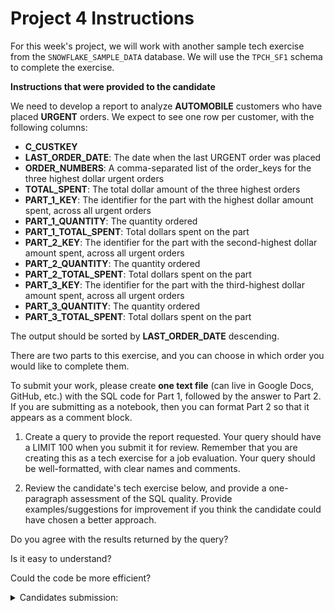 # Project 4 Instructions

For this week's project, we will work with another sample tech exercise from the `SNOWFLAKE_SAMPLE_DATA` database. We will use the `TPCH_SF1` schema to complete the exercise.

**Instructions that were provided to the candidate**

We need to develop a report to analyze **AUTOMOBILE** customers who have placed **URGENT** orders. We expect to see one row per customer, with the following columns:

* **C_CUSTKEY**
* **LAST_ORDER_DATE**: The date when the last URGENT order was placed
* **ORDER_NUMBERS**: A comma-separated list of the order_keys for the three highest dollar urgent orders
* **TOTAL_SPENT**: The total dollar amount of the three highest orders
* **PART_1_KEY**: The identifier for the part with the highest dollar amount spent, across all urgent orders 
* **PART_1_QUANTITY**: The quantity ordered
* **PART_1_TOTAL_SPENT**: Total dollars spent on the part 
* **PART_2_KEY**: The identifier for the part with the second-highest dollar amount spent, across all urgent orders  
* **PART_2_QUANTITY**: The quantity ordered
* **PART_2_TOTAL_SPENT**: Total dollars spent on the part 
* **PART_3_KEY**: The identifier for the part with the third-highest dollar amount spent, across all urgent orders 
* **PART_3_QUANTITY**: The quantity ordered
* **PART_3_TOTAL_SPENT**: Total dollars spent on the part 

The output should be sorted by **LAST_ORDER_DATE** descending.

There are two parts to this exercise, and you can choose in which order you would like to complete them.  

To submit your work, please create **one text file** (can live in Google Docs, GitHub, etc.) with the SQL code for Part 1, followed by the answer to Part 2. If you are submitting as a notebook, then you can format Part 2 so that it appears as a comment block.

1. Create a query to provide the report requested. Your query should have a LIMIT 100 when you submit it for review. Remember that you are creating this as a tech exercise for a job evaluation. Your query should be well-formatted, with clear names and comments.

2. Review the candidate's tech exercise below, and provide a one-paragraph assessment of the SQL quality. Provide examples/suggestions for improvement if you think the candidate could have chosen a better approach.

Do you agree with the results returned by the query?

Is it easy to understand?

Could the code be more efficient?


<details>
    <summary>Candidates submission:</summary>

    ```sql
    with urgent_orders as (
        select
            o_orderkey,
            o_orderdate,
            c_custkey,
            p_partkey,
            l_quantity,
            l_extendedprice,
            row_number() over (partition by c_custkey order by l_extendedprice desc) as price_rank
        from snowflake_sample_data.tpch_sf1.orders as o
        inner join snowflake_sample_data.tpch_sf1.customer as c on o.o_custkey = c.c_custkey
        inner join snowflake_sample_data.tpch_sf1.lineitem as l on o.o_orderkey = l.l_orderkey
        inner join snowflake_sample_data.tpch_sf1.part as p on l.l_partkey = p.p_partkey
        where c.c_mktsegment = 'AUTOMOBILE'
            and o.o_orderpriority = '1-URGENT'
        order by 1, 2),

    top_orders as (
        select
            c_custkey,
            max(o_orderdate) as last_order_date,
            listagg(o_orderkey, ', ') as order_numbers,
            sum(l_extendedprice) as total_spent
        from urgent_orders
        where price_rank <= 3
        group by 1
        order by 1)

    select 
        t.c_custkey,
        t.last_order_date,
        t.order_numbers,
        t.total_spent,
        u.p_partkey as part_1_key,
        u.l_quantity as part_1_quantity,
        u.l_extendedprice as part_1_total_spent,
        u2.p_partkey as part_2_key,
        u2.l_quantity as part_2_quantity,
        u2.l_extendedprice as part_2_total_spent,
        u3.p_partkey as part_3_key,
        u3.l_quantity as part_3_quantity,
        u3.l_extendedprice as part_3_total_spent
    from top_orders as t
    inner join urgent_orders as u on t.c_custkey = u.c_custkey
    inner join urgent_orders as u2 on t.c_custkey = u2.c_custkey
    inner join urgent_orders as u3 on t.c_custkey = u3.c_custkey
    where u.price_rank = 1 and u2.price_rank = 2 and u3.price_rank = 3
    order by t.last_order_date desc
    limit 100
    ```

</details>





